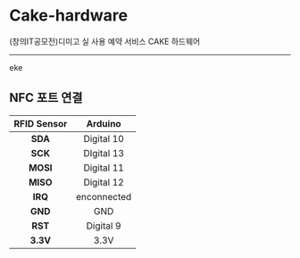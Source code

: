 # Cake-hardware
(창의IT공모전)디미고 실 사용 예약 서비스 CAKE 하드웨어

---
eke
## NFC 포트 연결

|<center>RFID Sensor</center>|<center>Arduino</center>| 
|:--------:|:--------:|
|**SDA** | <center>Digital 10</center> |
|**SCK** | <center>DIgital 13</center> |
|**MOSI** | <center>Digital 11</center> |
|**MISO** | <center>Digital 12</center> |
|**IRQ** | <center>enconnected</center> |
|**GND** | <center>GND</center> |
|**RST** | <center>Digital 9</center> |
|**3.3V** | <center>3.3V</center> |